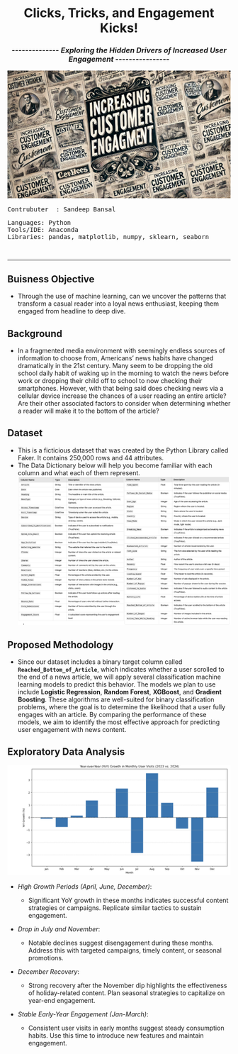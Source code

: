# <div align="center"> **Clicks, Tricks, and Engagement Kicks!**
### <div align="center"> -------------- *Exploring the Hidden Drivers of Increased User Engagement* ----------------
![[alt text](https://github.com/Sandeep-Bansal1/heart_disease/blob/main/heart%20cover%20picture.png?raw=true)](https://github.com/Sandeep-Bansal1/User-Engagement/blob/85d449a5189e14f63d64d3adec626a82f0ed79a3/Images/Wallpaper.webp) 

<pre>
Contrubuter  : Sandeep Bansal
</pre>

<pre>
Languages: Python
Tools/IDE: Anaconda
Libraries: pandas, matplotlib, numpy, sklearn, seaborn
</pre>

<pre>

</pre></b>
---
## Buisness Objective </b> 
- Through the use of machine learning, can we uncover the patterns that transform a casual reader into a loyal news enthusiast, keeping them engaged from headline to deep dive.

## Background </b> 
- In a fragmented media environment with seemingly endless sources of information to choose from, Americans’ news habits have changed dramatically in the 21st century. Many seem to be dropping the old school daily habit of waking up in the morning to watch the news before work or dropping their child off to school to now checking their smartphones. However, with that being said does checking news via a cellular device increase the chances of a user reading an entire article? Are their other associated factors to consider when determining whether a reader will make it to the bottom of the article?


## Dataset </b> 
- This is a ficticious dataset that was created by the Python Library called Faker. It contains 250,000 rows and 44 attributes.
- The Data Dictionary below will help you become familiar with each column and what each of them represent.
![Data Dictionary](https://github.com/Sandeep-Bansal1/User-Engagement/blob/main/DataDictionary/DataDictionary.png?raw=true)

## Proposed Methodology </b>
- Since our dataset includes a binary target column called **`Reached_Bottom_of_Article`**, which indicates whether a user scrolled to the end of a news article, we will apply several classification machine learning models to predict this behavior. The models we plan to use include **Logistic Regression**, **Random Forest**, **XGBoost**, and **Gradient Boosting**. These algorithms are well-suited for binary classification problems, where the goal is to determine the likelihood that a user fully engages with an article. By comparing the performance of these models, we aim to identify the most effective approach for predicting user engagement with news content.

## Exploratory Data Analysis </b>
![Year-over-Year Growth](https://github.com/Sandeep-Bansal1/User-Engagement/blob/main/Images/YOY.png?raw=true)
- *High Growth Periods (April, June, December)*:
  - Significant YoY growth in these months indicates successful content strategies or campaigns. Replicate similar tactics to sustain engagement.

- *Drop in July and November*:
  - Notable declines suggest disengagement during these months. Address this with targeted campaigns, timely content, or seasonal promotions.

- *December Recovery*:
  - Strong recovery after the November dip highlights the effectiveness of holiday-related content. Plan seasonal strategies to capitalize on year-end engagement.

- *Stable Early-Year Engagement (Jan-March)*:
  - Consistent user visits in early months suggest steady consumption habits. Use this time to introduce new features and maintain engagement.
